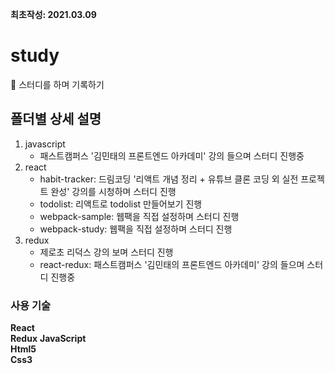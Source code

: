 **최초작성: 2021.03.09**

# study

📝 스터디를 하며 기록하기

## 폴더별 상세 설명

1. javascript
   - 패스트캠퍼스 '김민태의 프론트엔드 아카데미' 강의 들으며 스터디 진행중
2. react
   - habit-tracker: 드림코딩 '리액트 개념 정리 + 유튜브 클론 코딩 외 실전 프로젝트 완성' 강의를 시청하며 스터디 진행
   - todolist: 리액트로 todolist 만들어보기 진행
   - webpack-sample: 웹팩을 직접 설정하며 스터디 진행
   - webpack-study: 웹팩을 직접 설정하며 스터디 진행
3. redux
   - 제로초 리덕스 강의 보며 스터디 진행
   - react-redux: 패스트캠퍼스 '김민태의 프론트엔드 아카데미' 강의 들으며 스터디 진행중

### 사용 기술

**React**  
**Redux**
**JavaScript**  
**Html5**  
**Css3**
